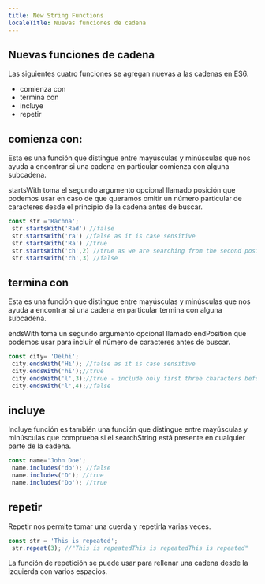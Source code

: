 ```yaml
---
title: New String Functions
localeTitle: Nuevas funciones de cadena
---
```

## Nuevas funciones de cadena

Las siguientes cuatro funciones se agregan nuevas a las cadenas en ES6.

*   comienza con
*   termina con
*   incluye
*   repetir

## comienza con:

Esta es una función que distingue entre mayúsculas y minúsculas que nos ayuda a encontrar si una cadena en particular comienza con alguna subcadena.

startsWith toma el segundo argumento opcional llamado posición que podemos usar en caso de que queramos omitir un número particular de caracteres desde el principio de la cadena antes de buscar.

```javascript
const str ='Rachna'; 
 str.startsWith('Rad') //false 
 str.startsWith('ra') //false as it is case sensitive 
 str.startsWith('Ra') //true 
 str.startsWith('ch',2) //true as we are searching from the second position 
 str.startsWith('ch',3) //false 
```

## termina con

Esta es una función que distingue entre mayúsculas y minúsculas que nos ayuda a encontrar si una cadena en particular termina con alguna subcadena.

endsWith toma un segundo argumento opcional llamado endPosition que podemos usar para incluir el número de caracteres antes de buscar.

```javascript
const city= 'Delhi'; 
 city.endsWith('Hi'); //false as it is case sensitive 
 city.endsWith('hi');//true 
 city.endsWith('l',3);//true - include only first three characters before searching 
 city.endsWith('l',4);//false 
```

## incluye

Incluye función es también una función que distingue entre mayúsculas y minúsculas que comprueba si el searchString está presente en cualquier parte de la cadena.

```javascript
const name='John Doe'; 
 name.includes('do'); //false 
 name.includes('D'); //true 
 name.includes('Do'); //true 
```

## repetir

Repetir nos permite tomar una cuerda y repetirla varias veces.

```javascript
const str = 'This is repeated'; 
 str.repeat(3); //"This is repeatedThis is repeatedThis is repeated" 
```

La función de repetición se puede usar para rellenar una cadena desde la izquierda con varios espacios.
